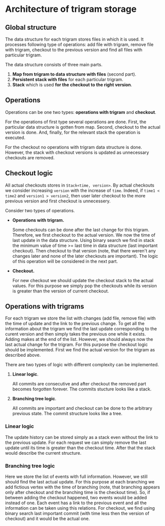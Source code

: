 # Architecture of trigram storage

## Global structure

The data structure for each trigram stores files in which it is used. It processes following type of operations: add file with trigram, remove file with trigram, checkout to the previous version and find all files with particular trigram.

The data structure consists of three main parts.

1. **Map from trigram to data structure with files** (second part).
1. **Persistent stack with files** for each particular trigram.
1. **Stack** which is used **for the checkout to the right version**.

## Operations

Operations can be one two types: **operations with trigram** and **checkout**.

For the operations of first type several operations are done. First, the particular data structure is gotten from map. Second, checkout to the actual version is done. And, finally, for the relevant stack the operation is executed.

For the checkout no operations with trigram data structure is done. However, the stack with checkout versions is updated as unnecessary checkouts are removed.

## Checkout logic

All actual checkouts stores in `Stack<time, version>`. By actual checkouts we consider increasing `version` with the increase of `time`. Indeed, if `time1 < time2` and `version1 > version2`, then user later checkout to the more previous version and first checkout is unnecessery.

Consider two types of operations.

* **Operations with trigram.** 

	Some checkouts can be done after the last change for this trigram. Therefore, we first checkout to the actual version. We now the time of last update in the data structure. Using binary search we find in stack the minimum value of time >= last time in data structure (last important checkout). Then checkout to that version (note, that there weren't any changes later and none of the later checkouts are important). The logic of this operation will be considered in the next part.
* **Checkout.** 

	For new checkout we should update the checkout stack to the actual values. For this purpose we simply pop the checkouts while its version is greater than the version of current checkout.

## Operations with trigrams

For each trigram we store the list with changes (add file, remove file) with the time of update and the link to the previous change. To get all the information about the trigram we find the last update corresponding to the curent version and then simply takes the previous one while it exists. Adding makes at the end of the list. However, we should always now the last actual change for the trigram. For this purpose the checkout logic should be implemented. First we find the actual version for the trigram as described above.

There are two types of logic with different complexity can be implemented. 

1. **Linear logic**. 

	All commits are consecutive and after checkout the removed part becomes forgotten forever. The commits stucture looks like a stack. 
2. **Branching tree logic**. 

	All commits are important and checkout can be done to the arbitrary previous state. The commit structure looks like a tree.

### Linear logic

The update history can be stored simply as a stack even without the link to the previous update. For each request we can simply remove the last update until its time is greater than the checkout time. After that the stack would describe the current structure.

### Branching tree logic

Here we store the list of events with full information. However, we still should find the last actual update. For this purpose at each branching we add fictious vertex with the time of branching (note, that branching appears only after checkout and the branching time is the checkout time). So, if between adding the checkout happened, two events would be added instead of one. Each event has a link to the previous event and all the information can be taken using this relations. For checkout, we find using binary search last important commit (with time less then the version of checkout) and it would be the actual one.